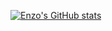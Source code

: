 
[![Enzo's GitHub stats](https://github-readme-stats.vercel.app/api?username=efarias03)](https://github.com/efarias03/github-readme-stats)
